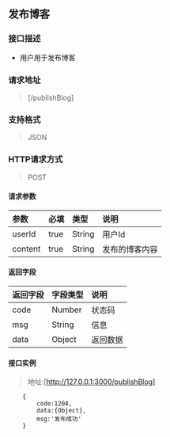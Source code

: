 ## 发布博客

### 接口描述
* 用户用于发布博客  

### 请求地址
> [/publishBlog]

### 支持格式
> JSON  

### HTTP请求方式
> POST  

#### 请求参数  
|参数|必填|类型|说明|
|:-----|:----|:-----|:------|
|userId|true|String|用户Id|
|content|true|String|发布的博客内容|  


#### 返回字段  

|返回字段|字段类型|说明|  
|:------|:-----|:------|
|code|Number|状态码|  
|msg|String|信息|  
|data|Object| 返回数据|  

#### 接口实例  
> 地址:[http://127.0.0.1:3000/publishBlog]  

```
    {
        code:1204,
        data:{Object},
        msg:'发布成功'
    }
```